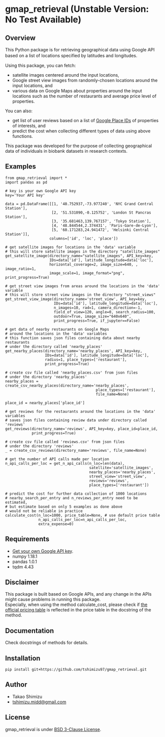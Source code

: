 # gmap_retrieval (Unstable Version: No Test Available)

## Overview
This Python package is for retrieving geographical data using Google API based on a list of locations specified by latitudes and longitudes.　

Using this package, you can fetch:
* satellite images centered around the input locations,
* Google street view images from randomly-chosen locations around the input locations, and
* various data on Google Maps about properties around the input locations such as the number of restaurants and average price level of properties.

You can also:
* get list of user reviews based on a list of [Google Place IDs](https://developers.google.com/places/place-id) of properties of interests, and
* predict the cost when collecting different types of data using above functions.

This package was developed for the purpose of collecting geographical data of individuals in biobank datasets in research contexts.  

## Examples
```
from gmap_retrieval import *
import pandas as pd

# key is your own Google API key
key='Your API key'

data = pd.DataFrame([[1, '40.752937,-73.977240', 'NYC Grand Central Station'],
                     [2, '51.531090,-0.125752', 'London St Pancras Station'],
                     [3, '35.681463,139.767157', 'Tokyo Station'],
                     [4, '48.844544,2.374431', 'Paris-Gare-de-Lyon'],
                     [5, '60.171283,24.941472', 'Helsinki Central Station']],
                    columns=['id', 'loc', 'place'])

# get satellite images for locations in the 'data' variable
# this will store satellite images in the directory "satellite_images"
get_satellite_image(directory_name="satellite_images", API_key=key,
                    IDs=data['id'], latitude_longitude=data['loc'],
                    horizontal_coverage=2, image_size=640, , image_ratio=1,
                    image_scale=1, image_format="png", print_progress=True)

# get street view images from areas around the locations in the 'data' variable
# this will store street view images in the directory "street_views"
get_street_view_image(directory_name='street_view', API_key=key,
                      IDs=data['id'], latitude_longitude=data['loc'],
                      n_images=10, rad=1, camera_direction=-1,
                      field_of_view=120, angle=0, search_radius=100,
                      outdoor=True, image_size="640x640",
                      print_progress=True, if_jupyter==False)

# get data of nearby restaurants on Google Maps
# around the locations in the 'data' variables
# this function saves json files containing data about nearby restaurants
# under the directory called 'nearby_places'
get_nearby_places(directory_name='nearby_places', API_key=key,
                  IDs=data['id'], latitude_longitude=data['loc'],
                  radius=1, place_types=['restaurant'],
                  print_progress=True)

# create csv file called 'nearby_places.csv' from json files
# under the directory 'nearby_places'
nearby_places = create_csv_nearby_places(directory_name='nearby_places',
                                         place_types=['restaurant'],
                                         file_name=None)

place_id = nearby_places['place_id']

# get reviews for the restaurants around the locations in the 'data' variables
# saves json files containing review data under directory called 'reviews'
get_reviews(directory_name='reviews', API_key=key, place_id=place_id,
            print_progress=True)

# create csv file called 'reviews.csv' from json files
# under the directory 'reviews'
_ = create_csv_reviews(directory_name='reviews', file_name=None)

# get the number of API calls made per location
n_api_calls_per_loc = get_n_api_calls(n_loc=len(data),
                                      satellite='satellite_images',
                                      nearby_places='nearby_places',
                                      street_view='street_view',
                                      reviews='reviews',
                                      place_types=['restaurant'])

# predict the cost for further data collection of 1000 locations
# nearby_search_per_entry and n_reviews_per_entry need to be estimated,
# but estimate based on only 5 examples as done above
# would not be reliable in practice
calculate_cost(n_loc=1000, price_table=None, # use default price table
               n_api_calls_per_loc=n_api_calls_per_loc,
               extra_expense=0)
```


## Requirements
* [Get your own Google API key](https://developers.google.com/places/web-service/get-api-key).
* numpy 1.18.1
* pandas 1.0.1
* tqdm 4.43

## Disclaimer
This package is built based on Google APIs, and any change in the APIs might cause problems in running this package.  
Especially, when using the method calculate_cost, please check if [the official pricing table](https://cloud.google.com/maps-platform/pricing/sheet) is reflected in the price table in the docstring of the method.

## Documentation
Check docstrings of methods for details.

## Installation
`pip install git+https://github.com/tshimizu97/gmap_retrieval.git`

## Author
* Takao Shimizu  
* tshimizu.midd@gmail.com

## License
gmap_retrieval is under [BSD 3-Clause License](https://en.wikipedia.org/wiki/BSD_licenses#3-clause_license_(%22BSD_License_2.0%22,_%22Revised_BSD_License%22,_%22New_BSD_License%22,_or_%22Modified_BSD_License%22)).
